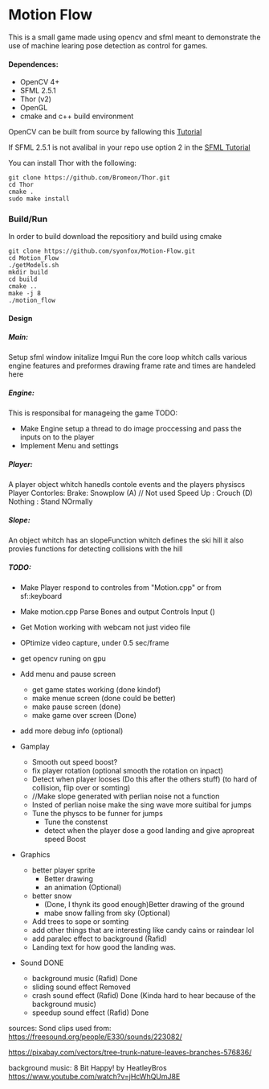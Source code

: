 
# Motion Flow

This is a small game made using opencv and sfml meant to demonstrate the
use of machine learing pose detection as control for games.  

#### Dependences:

* OpenCV 4+
* SFML 2.5.1
* Thor (v2)
* OpenGL
* cmake and c++ build environment

OpenCV can be built from source by fallowing this [Tutorial](https://docs.opencv.org/3.4/d7/d9f/tutorial_linux_install.html)

If SFML 2.5.1 is not avalibal in your repo use option 2 in the [SFML Tutorial](https://www.sfml-dev.org/tutorials/2.5/start-linux.php) 

You can install Thor with the following:
```
git clone https://github.com/Bromeon/Thor.git
cd Thor
cmake .
sudo make install
```

### Build/Run
In order to build download the repositiory and build using cmake
```
git clone https://github.com/syonfox/Motion-Flow.git
cd Motion_Flow
./getModels.sh
mkdir build
cd build
cmake ..
make -j 8
./motion_flow
```

#### Design
##### Main:
Setup sfml window
initalize Imgui
Run the core loop whitch calls various engine features and preformes drawing
frame rate and times are handeled here

##### Engine:
This is responsibal for manageing the game
TODO: 
- Make Engine setup a thread to do image proccessing and pass the inputs on to the player
- Implement Menu and settings


##### Player:
A player object whitch hanedls contole events and the players physiscs
Player Contorles:
Brake: Snowplow (A) // Not used
Speed Up : Crouch (D)
Nothing : Stand NOrmally



##### Slope:
An object whitch has an slopeFunction whitch defines the ski hill
it also provies functions for detecting collisions with the hill


##### TODO:

- Make Player respond to controles from "Motion.cpp" or from sf::keyboard
- Make motion.cpp Parse Bones and output Controls Input ()
- Get Motion working with webcam not just video file

- OPtimize video capture, under 0.5 sec/frame
- get opencv runing on gpu


- Add menu and pause screen
    - get game states working (done kindof)
    - make menue screen (done could be better)
    - make pause screen (done)
    - make game over screen (Done)

- add more debug info (optional)

- Gamplay
    - Smooth out speed boost?
    - fix player rotation (optional smooth the rotation on inpact)
    - Detect when player looses (Do this after the others stuff) (to hard of collision, flip over or somting)
    - //Make slope generated with perlian noise not a function
    - Insted of perlian noise make the sing wave more suitibal for jumps
    - Tune the physcs to be funner for jumps
        - Tune the constenst
        - detect when the player dose a good landing and give apropreat speed Boost


- Graphics

    - better player sprite
        - Better drawing
        - an animation (Optional)
    - better snow
        - (Done, I thynk its good enough)Better drawing of the ground
        - mabe snow falling from sky (Optional)
    - Add trees to sope or somting
    - add other things that are interesting like candy cains or raindear lol
    - add paralec effect to background (Rafid)
    - Landing text for how good the landing was.

- Sound DONE
    - background music (Rafid) Done
    - sliding sound effect Removed
    - crash sound effect  (Rafid) Done (Kinda hard to hear because of the background music)
    - speedup sound effect (Rafid) Done


 sources:
 Sond clips used from:
 https://freesound.org/people/E330/sounds/223082/

 https://pixabay.com/vectors/tree-trunk-nature-leaves-branches-576836/

 background music:
 8 Bit Happy! by HeatleyBros
 https://www.youtube.com/watch?v=jHcWhQUmJ8E
